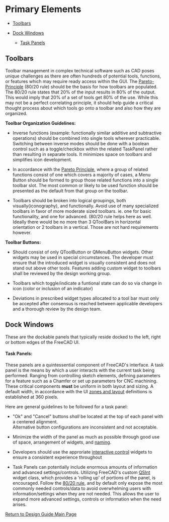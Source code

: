 # Primary Elements

- [Toolbars](#toolbars)

- [Dock Windows](#dock-windows)

  - [Task Panels](#task-panels)

## Toolbars

Toolbar management in complex technical software such as CAD poses unique challenges as there are often hundreds of potential tools, functions, or features which may require ready access within the GUI. The [Pareto-Principle]((laws-of-ux.md#pareto-principle)) (80/20 rule) should be the basis for how toolbars are populated. The 80/20 rule states that 20% of the input results in 80% of the output. This would imply that 20% of a set of tools get 80% of the use. While this may not be a perfect correlating principle, it should help guide a critical thought process about which tools go onto a toolbar and also how they are organized.

**Toolbar Organization Guidelines:**

- Inverse functions (example: functionally similar additive and subtractive operations) should be combined into single tools wherever practicable. Switching between inverse modes should be done with a boolean control such as a toggle/checkbox within the related TaskPanel rather than resulting in separate tools. It minimizes space on toolbars and simplifies icon development.

- In accordance with the [Pareto Principle](laws-of-ux.md#pareto-principle.md), where a group of related functions consist of one which covers a majority of cases, a Menu Button should be formed to group those related functions into a single toolbar slot. The most common or likely to be used function should be presented as the default from that group on the toolbar.

- Toolbars should be broken into logical groupings, both visually(iconography), and functionally. Avoid use of many specialized toolbars in favor of more moderate sized toolbars. ie. one for basic functionality, and one for advanced. (80/20 rule helps here as well. Ideally there would be no more than 3 QToolBars in horizontal orientation or 2 toolbars in a vertical. Those are not hard requirements however.

**Toolbar Buttons:**

- Should consist of only QToolButton or QMenuButton widgets. Other widgets may be used in special circumstances. The developer must ensure that the introduced widget is visually consistent and does not stand out above other tools. Features adding custom widget to toolbars shall be reviewed by the design working group.

- Toolbars which toggle/indicate a funtional state can do so via change in icon (color or inclusion of an indicator)

- Deviations in prescribed widget types allocated to a tool bar must only be accepted after consensus is reached between applicable developers and a thorough review by the design team.

## Dock Windows

These are the dockable panels that typically reside docked to the left, right or bottom edges of the FreeCAD UI.

#### Task Panels:

These panels are a quintessential component of FreeCAD's interface. A task panel is the means by which a user interacts with the current task being performed. Ranging from controlling sketch elements, defining parameters for a feature such as a Chamfer or set up parameters for CNC machining. These critical components **must** be uniform in both layout and sizing. A default width, in accordance with the UI [zones and layout](zones.md) definitions is established at 360 pixels.

Here are general guidelines to be followed for a task panel:

- "Ok" and "Cancel" buttons *shall* be located at the top of each panel with a centered alignment.\
Alternative button configurations are inconsistent and not acceptable.

- Minimize the width of the panel as much as possible through good use of space, arrangement of widgets, and [naming](naming.md).

- Developers should use the approriate [interactive control](interactive.md) widgets to ensure a consistent experience throughout

- Task Panels can potentially include enormous amounts of information and advanced settings/controls. Utilizing FreeCAD's custom [QSInt](https://freecad.github.io/SourceDoc/d9/d11/namespaceQSint.html) widget class, which provides a 'rolling up' of portions of the panel, is encouraged. Follow the [80/20 rule](laws-of-ux.md#pareto-principle), and by default only expose the most commonly needed controls/data to avoid overwhelming users with information/settings when they are not needed. This allows the user to expand more advanced settings, controls or information when the need arises.

[Return to Design Guide Main Page](index.md)
